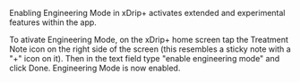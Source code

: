 Enabling Engineering Mode in xDrip+ activates extended and experimental features within the app.

To ativate Engineering Mode, on the xDrip+ home screen tap the Treatment Note icon on the right side of the screen (this resembles a sticky note with a "+" icon on it). Then in the text field type "enable engineering mode" and click Done. Engineering Mode is now enabled.